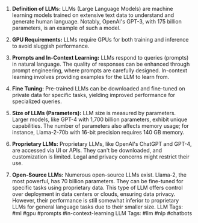 1. **Definition of LLMs:** LLMs (Large Language Models) are machine learning models trained on extensive text data to understand and generate human language. Notably, OpenAI's GPT-3, with 175 billion parameters, is an example of such a model.

2. **GPU Requirements:** LLMs require GPUs for both training and inference to avoid sluggish performance.

3. **Prompts and In-Context Learning:** LLMs respond to queries (prompts) in natural language. The quality of responses can be enhanced through prompt engineering, where prompts are carefully designed. In-context learning involves providing examples for the LLM to learn from.

4. **Fine Tuning:** Pre-trained LLMs can be downloaded and fine-tuned on private data for specific tasks, yielding improved performance for specialized queries.

5. **Size of LLMs (Parameters):** LLM size is measured by parameters. Larger models, like GPT-4 with 1,700 billion parameters, exhibit unique capabilities. The number of parameters also affects memory usage; for instance, Llama-2-70b with 16-bit precision requires 140 GB memory.

6. **Proprietary LLMs:** Proprietary LLMs, like OpenAI's ChatGPT and GPT-4, are accessed via UI or APIs. They can't be downloaded, and customization is limited. Legal and privacy concerns might restrict their use.

7. **Open-Source LLMs:** Numerous open-source LLMs exist. Llama-2, the most powerful, has 70 billion parameters. They can be fine-tuned for specific tasks using proprietary data. This type of LLM offers control over deployment in data centers or clouds, ensuring data privacy. However, their performance is still somewhat inferior to proprietary LLMs for general language tasks due to their smaller size.
LLM Tags:  #ml #gpu #prompts #in-context-learning
LLM Tags:  #llm #nlp #chatbots